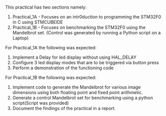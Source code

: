 This practical has two sections namely:
1. Practical_1A - Focuses on an intr0duction to programming the STM32F0 in C using STMCUBEIDE
2. Practical_1B - Focuses on benchmarking the STM32F0 using the Mandelbrot set. (Control was generated by running a Python script on a Laptop)

For Practical_1A the following was expected:
1. Implement a Delay for led display without using HAL_DELAY
2. Configure 3 led display modes that are to be triggered via button press
3. Perform a demonstration of the functioning code

For Practical_1B the following was expected:
1. Implement code to generate the Mandelbrot for various image dimensions using both floating point and fixed point arithmetic.
2. Generate a control Mandelbrot set for benchmarking using a python script(Script was provided)
3. Document the findings of the practical in a report.
